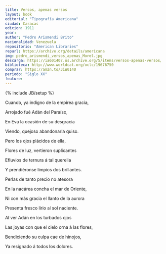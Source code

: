 ```yaml
---
title: Versos, apenas versos
layout: book
editorial: "Tipografía Americana"
ciudad: Caracas
edicion: 1911
year:
author: "Pedro Arismendi Brito"
nacionalidad: Venezuela
repositorio: "American Libraries"
repurl: https://archive.org/details/americana
img: pedro_arismendi_versos_apenas_Morel.jpg
descarga: https://ia601407.us.archive.org/5/items/versos-apenas-versos/Versos%2C%20apenas%20versos.pdf
biblioteca: http://www.worldcat.org/oclc/19676750
comprar: https://amzn.to/3iW014U
periodo: "Siglo XX"
feature: 
---
```

{% include JB/setup %}

Cuando, ya indigno de la empírea gracia,
 
Arrojado fué Adán del Paraíso,
 
En Eva la ocasión de su desgracia
 
Viendo, quejoso abandonarla quiso.
 
 
Pero los ojos plácidos de ella,
 
Flores de luz, vertieron suplicantes
 
Efluvios de ternura á tal querella
 
Y prendiéronse limpios dos brillantes.
 
 
Perlas de tanto precio no atesora
 
En la nacárea concha el mar de Oriente,
 
Ni con más gracia el llanto de la aurora
 
Presenta fresco lirio al sol naciente.
 
 
Al ver Adán en los turbados ojos
 
Las joyas con que el cielo orna á las flores,
 
Bendiciendo su culpa cae de hinojos,
 
Ya resignado á todos los dolores.
 
